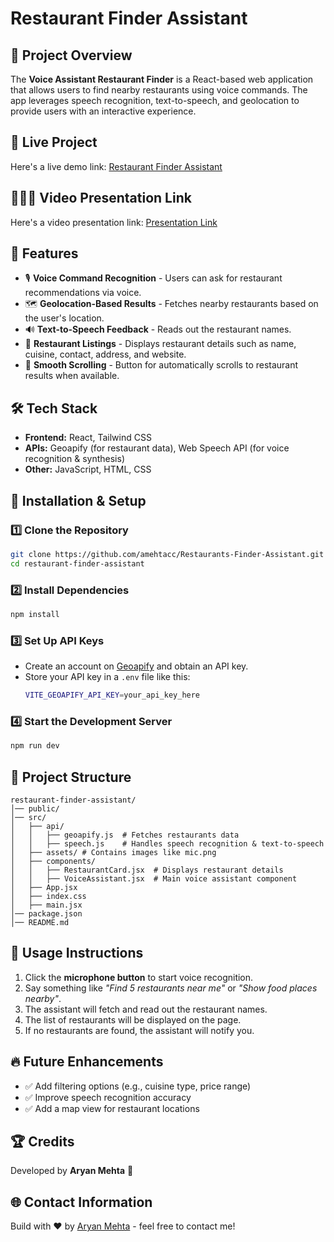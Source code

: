# Restaurant Finder Assistant

## 📌 Project Overview

The **Voice Assistant Restaurant Finder** is a React-based web application that allows users to find nearby restaurants using voice commands. The app leverages speech recognition, text-to-speech, and geolocation to provide users with an interactive experience.

## 🚀 Live Project

Here's a live demo link: [Restaurant Finder Assistant](https://restaurants-finder-assistant.netlify.app/)

## 👨🏻‍🏫 Video Presentation Link

Here's a video presentation link: [Presentation Link](https://drive.google.com/file/d/14sooOak47EBX1yfCjaMRBGY38X6KGrKb/view?usp=sharing)

## 🎯 Features

- 🎙️ **Voice Command Recognition** - Users can ask for restaurant recommendations via voice.
- 🗺️ **Geolocation-Based Results** - Fetches nearby restaurants based on the user's location.
- 🔊 **Text-to-Speech Feedback** - Reads out the restaurant names.
- 📍 **Restaurant Listings** - Displays restaurant details such as name, cuisine, contact, address, and website.
- 🔄 **Smooth Scrolling** - Button for automatically scrolls to restaurant results when available.

## 🛠️ Tech Stack

- **Frontend:** React, Tailwind CSS
- **APIs:** Geoapify (for restaurant data), Web Speech API (for voice recognition & synthesis)
- **Other:** JavaScript, HTML, CSS

## 🚀 Installation & Setup

### 1️⃣ Clone the Repository

```bash
git clone https://github.com/amehtacc/Restaurants-Finder-Assistant.git
cd restaurant-finder-assistant
```

### 2️⃣ Install Dependencies

```bash
npm install
```

### 3️⃣ Set Up API Keys

- Create an account on [Geoapify](https://www.geoapify.com/) and obtain an API key.
- Store your API key in a `.env` file like this:
  ```bash
  VITE_GEOAPIFY_API_KEY=your_api_key_here
  ```

### 4️⃣ Start the Development Server

```bash
npm run dev
```

## 📂 Project Structure

```
restaurant-finder-assistant/
│── public/
│── src/
│   ├── api/
│   │   ├── geoapify.js  # Fetches restaurants data
│   │   ├── speech.js    # Handles speech recognition & text-to-speech
│   ├── assets/ # Contains images like mic.png
│   ├── components/
│   │   ├── RestaurantCard.jsx  # Displays restaurant details
│   │   ├── VoiceAssistant.jsx  # Main voice assistant component
│   ├── App.jsx
│   ├── index.css
│   ├── main.jsx
│── package.json
│── README.md
```

## 📝 Usage Instructions

1. Click the **microphone button** to start voice recognition.
2. Say something like _"Find 5 restaurants near me"_ or _"Show food places nearby"_.
3. The assistant will fetch and read out the restaurant names.
4. The list of restaurants will be displayed on the page.
5. If no restaurants are found, the assistant will notify you.

## 🔥 Future Enhancements

- ✅ Add filtering options (e.g., cuisine type, price range)
- ✅ Improve speech recognition accuracy
- ✅ Add a map view for restaurant locations

## 🏆 Credits

Developed by **Aryan Mehta** 🚀

## 🌐 Contact Information

Build with ❤️ by [Aryan Mehta](https://aryanmehta.netlify.app/) - feel free to contact me!
